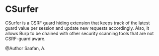 CSurfer
=======

CSurfer is a CSRF guard hiding extension that keeps track of the latest guard value per session and update new requests accordingly. 
Also, it allows Burp to be chained with other security scanning tools that are not CSRF-guard aware.

@Author Saafan, A. 

